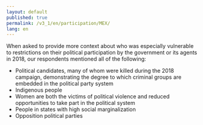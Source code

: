 ```yaml
---
layout: default
published: true
permalink: /v3_1/en/participation/MEX/
lang: en
---
```


When asked to provide more context about who was especially vulnerable to restrictions on their political participation by the government or its agents in 2018, our respondents mentioned all of the following:
-	Political candidates, many of whom were killed during the 2018 campaign, demonstrating the degree to which criminal groups are embedded in the political party system
-	Indigenous people
-	Women are both the victims of political violence and reduced opportunities to take part in the political system
-	People in states with high social marginalization
-	Opposition political parties

